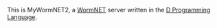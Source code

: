 This is MyWormNET2, a [WormNET](http://worms2d.info/WormNET) server written in the [D Programming Language](http://dlang.org/).
